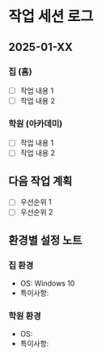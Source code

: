 # 작업 세션 로그

## 2025-01-XX

### 집 (홈)
- [ ] 작업 내용 1
- [ ] 작업 내용 2

### 학원 (아카데미)  
- [ ] 작업 내용 1
- [ ] 작업 내용 2

## 다음 작업 계획
- [ ] 우선순위 1
- [ ] 우선순위 2

## 환경별 설정 노트
### 집 환경
- OS: Windows 10
- 특이사항: 

### 학원 환경  
- OS: 
- 특이사항:
